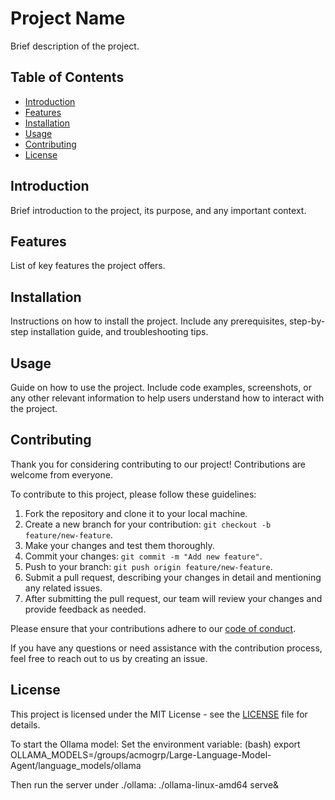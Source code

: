 # Project Name

Brief description of the project.

## Table of Contents

- [Introduction](#introduction)
- [Features](#features)
- [Installation](#installation)
- [Usage](#usage)
- [Contributing](#contributing)
- [License](#license)

## Introduction

Brief introduction to the project, its purpose, and any important context.

## Features

List of key features the project offers.

## Installation

Instructions on how to install the project. Include any prerequisites, step-by-step installation guide, and troubleshooting tips.

## Usage

Guide on how to use the project. Include code examples, screenshots, or any other relevant information to help users understand how to interact with the project.


## Contributing

Thank you for considering contributing to our project! Contributions are welcome from everyone.

To contribute to this project, please follow these guidelines:

1. Fork the repository and clone it to your local machine.
2. Create a new branch for your contribution: `git checkout -b feature/new-feature`.
3. Make your changes and test them thoroughly.
4. Commit your changes: `git commit -m "Add new feature"`.
5. Push to your branch: `git push origin feature/new-feature`.
6. Submit a pull request, describing your changes in detail and mentioning any related issues.
7. After submitting the pull request, our team will review your changes and provide feedback as needed.

Please ensure that your contributions adhere to our [code of conduct](CODE_OF_CONDUCT.md).

If you have any questions or need assistance with the contribution process, feel free to reach out to us by creating an issue.

## License

This project is licensed under the MIT License - see the [LICENSE](LICENSE) file for details.



To start the Ollama model:
Set the environment variable:
    (bash)
    export OLLAMA_MODELS=/groups/acmogrp/Large-Language-Model-Agent/language_models/ollama

Then run the server under ./ollama:
    ./ollama-linux-amd64 serve&
